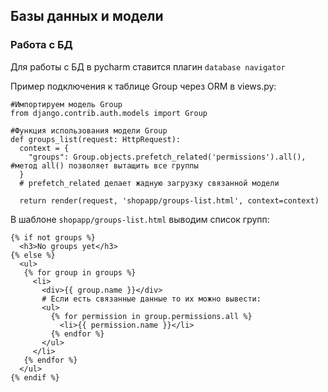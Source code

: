 ## Базы данных и модели

### Работа с БД

Для работы с БД в pycharm ставится плагин ```database navigator```

Пример подключения к таблице Group через ORM в views.py:

```
#Импортируем модель Group
from django.contrib.auth.models import Group

#Функция использования модели Group
def groups_list(request: HttpRequest):
  context = {
    "groups": Group.objects.prefetch_related('permissions').all(), #метод all() позволяет вытащить все группы
  }
  # prefetch_related делает жадную загрузку связанной модели

  return render(request, 'shopapp/groups-list.html', context=context)

```

В шаблоне ```shopapp/groups-list.html``` выводим список групп:

```
{% if not groups %}
  <h3>No groups yet</h3>
{% else %}
  <ul>
   {% for group in groups %}
     <li>
       <div>{{ group.name }}</div>
       # Если есть связанные данные то их можно вывести:
       <ul>
         {% for permission in group.permissions.all %}
           <li>{{ permission.name }}</li>
         {% endfor %}
       </ul>
     </li>
   {% endfor %}
  </ul>
{% endif %}

```

